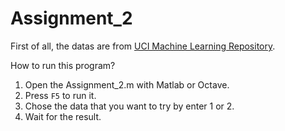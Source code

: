 # Assignment_2

First of all, the datas are from [UCI Machine Learning Repository](http://archive.ics.uci.edu/ml).  

How to run this program?  

1. Open the Assignment_2.m with Matlab or Octave.  
2. Press `F5` to run it.  
3. Chose the data that you want to try by enter 1 or 2.  
4. Wait for the result.  

